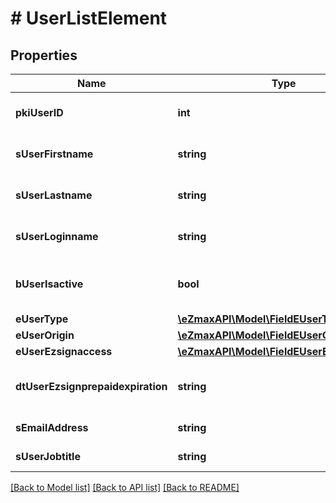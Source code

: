 # # UserListElement

## Properties

Name | Type | Description | Notes
------------ | ------------- | ------------- | -------------
**pkiUserID** | **int** | The unique ID of the User |
**sUserFirstname** | **string** | The first name of the user |
**sUserLastname** | **string** | The last name of the user |
**sUserLoginname** | **string** | The login name of the User. |
**bUserIsactive** | **bool** | Whether the User is active or not |
**eUserType** | [**\eZmaxAPI\Model\FieldEUserType**](FieldEUserType.md) |  |
**eUserOrigin** | [**\eZmaxAPI\Model\FieldEUserOrigin**](FieldEUserOrigin.md) |  |
**eUserEzsignaccess** | [**\eZmaxAPI\Model\FieldEUserEzsignaccess**](FieldEUserEzsignaccess.md) |  |
**dtUserEzsignprepaidexpiration** | **string** | The eZsign prepaid expiration date | [optional]
**sEmailAddress** | **string** | The email address. |
**sUserJobtitle** | **string** | The job title of the user | [optional]

[[Back to Model list]](../../README.md#models) [[Back to API list]](../../README.md#endpoints) [[Back to README]](../../README.md)
